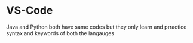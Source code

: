 # VS-Code
Java and Python both have same codes but they only learn and prractice syntax and keywords of both the langauges
